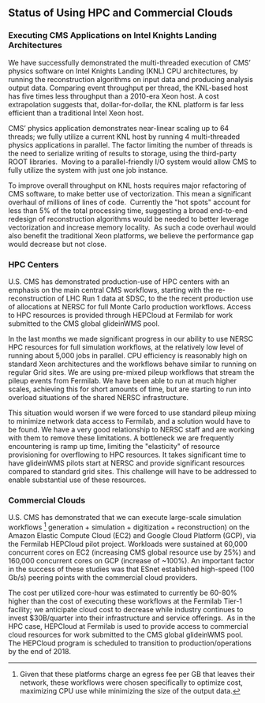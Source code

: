Status of Using HPC and Commercial Clouds
-------------------------------------------------

### Executing CMS Applications on Intel Knights Landing Architectures

We have successfully demonstrated the multi-threaded execution of CMS’
physics software on Intel Knights Landing (KNL) CPU architectures, by
running the reconstruction algorithms on input data and producing
analysis output data.
Comparing event throughput per thread, the KNL-based host has five times
less throughput than a 2010-era Xeon host. A cost extrapolation suggests
that, dollar-for-dollar, the KNL platform is far less efficient than a
traditional Intel Xeon host.

CMS’ physics application demonstrates near-linear scaling up to 64
threads; we fully utilize a current KNL host by running 4 multi-threaded
physics applications in parallel. The factor limiting the number of
threads is the need to serialize writing of results to storage, using
the third-party ROOT libraries.  Moving to a parallel-friendly I/O
system would allow CMS to fully utilize the system with just one job
instance. 


To improve overall throughput on KNL hosts requires major refactoring
of CMS software, to make better use of vectorization. This mean a
significant overhaul of millions of lines of code.  Currently the \"hot
spots\" account for less than 5% of the total processing time, suggesting
a broad end-to-end redesign of reconstruction algorithms would be needed
to better leverage vectorization and increase memory locality.
 As such a code overhaul would also benefit the traditional Xeon
platforms, we believe the performance gap would decrease but not
close.

### HPC Centers

U.S. CMS has demonstrated production-use of HPC centers with an
emphasis on the main central CMS workflows, starting with the
re-reconstruction of LHC Run 1 data at SDSC, to the the recent
production use of allocations at NERSC for full Monte Carlo production
workflows. Access to HPC resources is provided through HEPCloud at
Fermilab for work submitted to the CMS global glideinWMS pool. 


In the last months we made significant progress in our ability to use
NERSC HPC resources for full simulation workflows, at the relatively low
level of running about 5,000 jobs in parallel. CPU efficiency is
reasonably high on standard Xeon architectures and the workflows behave
similar to running on regular Grid sites. We are using pre-mixed pileup
workflows that stream the pileup events from Fermilab. We have been able
to run at much higher scales, achieving this for short amounts of time,
but are starting to run into overload situations of the shared NERSC
infrastructure. 

This situation would worsen if we were forced to use standard pileup
mixing to minimize network data access to Fermilab, and a solution would
have to be found. We have a very good relationship to NERSC staff and
are working with them to remove these limitations. A bottleneck we are
frequently encountering is ramp up time, limiting the \"elasticity\" of
resource provisioning for overflowing to HPC resources. It takes
significant time to have glideinWMS pilots start at NERSC and provide
significant resources compared to standard grid sites. This challenge
will have to be addressed to enable substantial use of these
resources.

### Commercial Clouds

U.S. CMS has demonstrated that we can execute large-scale simulation
workflows [^1]
generation + simulation + digitization + reconstruction) on
the Amazon Elastic Compute Cloud (EC2) and Google Cloud Platform
(GCP), via the Fermilab HEPCloud pilot project. Workloads were
sustained at 60,000 concurrent cores on EC2 (increasing CMS global
resource use by 25%) and 160,000 concurrent cores on GCP (increase of
\~100%). An important factor in the success of these studies was that
ESnet established high-speed (100 Gb/s) peering points with the
commercial cloud providers.

[^1]: Given that these platforms charge an egress
fee per GB that leaves their network, these workflows were chosen
specifically to optimize cost, maximizing CPU use while minimizing the
size of the output data.

The cost per utilized core-hour was estimated to currently be 60-80%
higher than the cost of executing these workflows at the Fermilab Tier-1
facility; we anticipate cloud cost to decrease while industry continues
to invest \$30B/quarter into their infrastructure and service offerings.
 As in the HPC case, HEPCloud at Fermilab is used to provide access
to commercial cloud resources for work submitted to the CMS
global glideinWMS pool. The HEPCloud program is scheduled to
transition to production/operations by the end of 2018.

